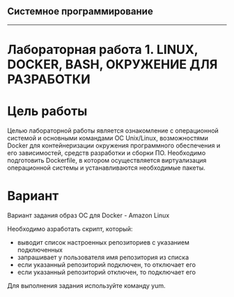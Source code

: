 ## Системное программирование
-------------
# Лабораторная работа 1. LINUX, DOCKER, BASH, ОКРУЖЕНИЕ ДЛЯ РАЗРАБОТКИ

# Цель работы
Целью лабораторной работы является ознакомление с операционной системой и основными командами ОС Unix/Linux, возможностями Docker для контейнеризации окружения программного обеспечения и его зависимостей, средств разработки и сборки ПО. Необходимо подготовить Dockerfile, в котором осуществляется виртуализация операционной системы и устанавливаются необходимые пакеты.

# Вариант

Вариант задания образ ОС для Docker - Amazon Linux

Необходимо азработать скрипт, который:

- выводит список настроенных репозиториев с указанием подключенных
- запрашивает у пользователя имя репозитория из списка
- если указанный репозиторий подключен, то отключает его
- если указанный репозиторий отключен, то подключает его

Для выполнения задания используйте команду yum.

